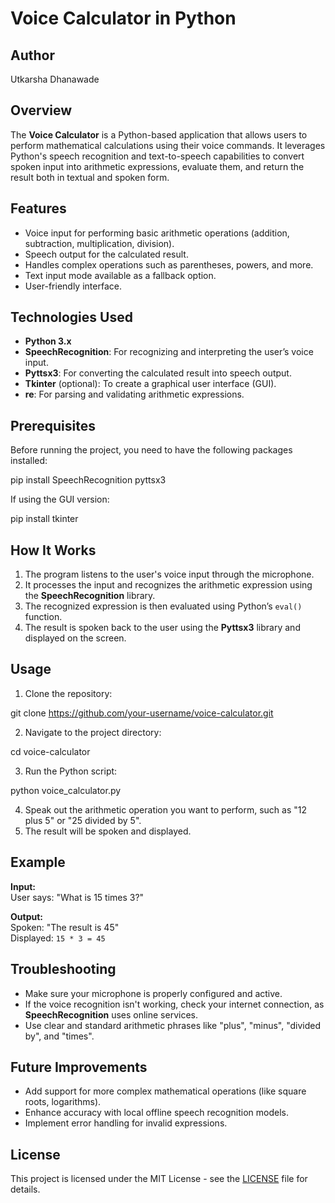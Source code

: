 # Voice Calculator in Python

## Author
Utkarsha Dhanawade

## Overview

The **Voice Calculator** is a Python-based application that allows users to perform mathematical calculations using their voice commands. It leverages Python's speech recognition and text-to-speech capabilities to convert spoken input into arithmetic expressions, evaluate them, and return the result both in textual and spoken form.

## Features

- Voice input for performing basic arithmetic operations (addition, subtraction, multiplication, division).
- Speech output for the calculated result.
- Handles complex operations such as parentheses, powers, and more.
- Text input mode available as a fallback option.
- User-friendly interface.
  
## Technologies Used

- **Python 3.x**
- **SpeechRecognition**: For recognizing and interpreting the user’s voice input.
- **Pyttsx3**: For converting the calculated result into speech output.
- **Tkinter** (optional): To create a graphical user interface (GUI).
- **re**: For parsing and validating arithmetic expressions.

## Prerequisites

Before running the project, you need to have the following packages installed:

pip install SpeechRecognition pyttsx3

If using the GUI version:

pip install tkinter


## How It Works

1. The program listens to the user's voice input through the microphone.
2. It processes the input and recognizes the arithmetic expression using the **SpeechRecognition** library.
3. The recognized expression is then evaluated using Python’s `eval()` function.
4. The result is spoken back to the user using the **Pyttsx3** library and displayed on the screen.

## Usage

1. Clone the repository:


git clone https://github.com/your-username/voice-calculator.git


2. Navigate to the project directory:

cd voice-calculator

3. Run the Python script:

python voice_calculator.py

4. Speak out the arithmetic operation you want to perform, such as "12 plus 5" or "25 divided by 5".
5. The result will be spoken and displayed.

## Example

**Input:**  
User says: "What is 15 times 3?"

**Output:**  
Spoken: "The result is 45"  
Displayed: `15 * 3 = 45`

## Troubleshooting

- Make sure your microphone is properly configured and active.
- If the voice recognition isn't working, check your internet connection, as **SpeechRecognition** uses online services.
- Use clear and standard arithmetic phrases like "plus", "minus", "divided by", and "times".

## Future Improvements

- Add support for more complex mathematical operations (like square roots, logarithms).
- Enhance accuracy with local offline speech recognition models.
- Implement error handling for invalid expressions.

## License

This project is licensed under the MIT License - see the [LICENSE](LICENSE) file for details.

